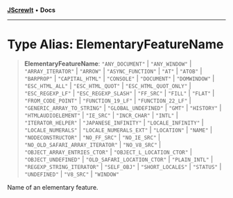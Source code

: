 [**JScrewIt**](../README.md) • **Docs**

***

# Type Alias: ElementaryFeatureName

> **ElementaryFeatureName**: `"ANY_DOCUMENT"` \| `"ANY_WINDOW"` \| `"ARRAY_ITERATOR"` \| `"ARROW"` \| `"ASYNC_FUNCTION"` \| `"AT"` \| `"ATOB"` \| `"BARPROP"` \| `"CAPITAL_HTML"` \| `"CONSOLE"` \| `"DOCUMENT"` \| `"DOMWINDOW"` \| `"ESC_HTML_ALL"` \| `"ESC_HTML_QUOT"` \| `"ESC_HTML_QUOT_ONLY"` \| `"ESC_REGEXP_LF"` \| `"ESC_REGEXP_SLASH"` \| `"FF_SRC"` \| `"FILL"` \| `"FLAT"` \| `"FROM_CODE_POINT"` \| `"FUNCTION_19_LF"` \| `"FUNCTION_22_LF"` \| `"GENERIC_ARRAY_TO_STRING"` \| `"GLOBAL_UNDEFINED"` \| `"GMT"` \| `"HISTORY"` \| `"HTMLAUDIOELEMENT"` \| `"IE_SRC"` \| `"INCR_CHAR"` \| `"INTL"` \| `"ITERATOR_HELPER"` \| `"JAPANESE_INFINITY"` \| `"LOCALE_INFINITY"` \| `"LOCALE_NUMERALS"` \| `"LOCALE_NUMERALS_EXT"` \| `"LOCATION"` \| `"NAME"` \| `"NODECONSTRUCTOR"` \| `"NO_FF_SRC"` \| `"NO_IE_SRC"` \| `"NO_OLD_SAFARI_ARRAY_ITERATOR"` \| `"NO_V8_SRC"` \| `"OBJECT_ARRAY_ENTRIES_CTOR"` \| `"OBJECT_L_LOCATION_CTOR"` \| `"OBJECT_UNDEFINED"` \| `"OLD_SAFARI_LOCATION_CTOR"` \| `"PLAIN_INTL"` \| `"REGEXP_STRING_ITERATOR"` \| `"SELF_OBJ"` \| `"SHORT_LOCALES"` \| `"STATUS"` \| `"UNDEFINED"` \| `"V8_SRC"` \| `"WINDOW"`

Name of an elementary feature.
